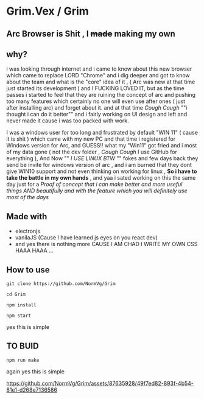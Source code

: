 # Grim.Vex / Grim 
## Arc Browser is Shit , I ~~made~~ making my own



## why?
i was looking through internet and i came to know about this new browser which came to replace LORD "Chrome" and i dig deeper and got to know about the team and what is the "core" idea of it , (  Arc was new at that time just started its development ) and I FUCKING LOVED IT, but as the time passes i started to feel that they are ruining the concept of arc and pushing too many features which certainly no one will even use after ones ( just after installing arc) and forget about it. and at that time  _Cough_ _Cough_ ""i thought i can do it better"" and i fairly working on UI design and left and never made it cause i was too packed with work.

 I was a windows user for too long and frustrated by default "WIN 11" ( cause it is shit ) which came with my new PC and that time i registered for Windows version for Arc, and GUESS!! what my "Win11"  got fried and i most of my data gone ( not the dev folder , _Cough_ _Cough_ I use GitHub for everything ),
 And Now "" *I USE LINUX BTW* "" fokes and few days back they send be invite for windows version of arc , and i am burned that they dont give WIN10 support and not even thinking on working for linux , **So i have to take the battle in my own hands** , and yaa i sated working on this the same day just for a *Proof of concept that i can make better and more useful things AND beautifully and with the feature which you will definitely use most of the days* 



 
 ## Made with
 

 - electronjs
 - vanilaJS (Cause I have learned js eyes on you react dev)
 - and yes there is nothing more CAUSE I AM CHAD I WRITE MY OWN CSS HAAA HAAA ...

## How to use 

    git clone https://github.com/NormVg/Grim

    cd Grim
    
    npm install
    
    npm start

yes this is simple


## TO BUID	

	npm run make 

again yes this is simple

https://github.com/NormVg/Grim/assets/87635928/49f7ed82-893f-4b54-81e1-d268e7136586
